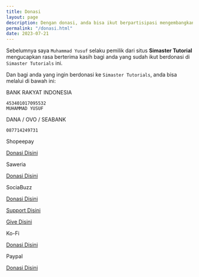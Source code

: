 ```yaml
---
title: Donasi
layout: page
description: Dengan donasi, anda bisa ikut berpartisipasi mengembangkan situs ini
permalink: "/donasi.html"
date: 2023-07-21
---
```

Sebelumnya saya `Muhammad Yusuf` selaku pemilik dari situs **Simaster Tutorial** mengucapkan rasa berterima kasih bagi anda yang sudah ikut berdonasi di `Simaster Tutorials` ini.

Dan bagi anda yang ingin berdonasi ke `Simaster Tutorials`, anda bisa melalui di bawah ini:

BANK RAKYAT INDONESIA
```
453401017095532
MUHAMMAD YUSUF
```

DANA / OVO / SEABANK

```
087714249731
```

Shopeepay

[Donasi Disini](https://wsa.wallet.airpay.co.id/qr/002c19e25dbcb7e4b208)

Saweria

[Donasi Disini](https://saweria.co/masterwifi99)

SociaBuzz

[Donasi Disini](https://sociabuzz.com/master_wifi_network_solution/donate)

[Support Disini](https://sociabuzz.com/master_wifi_network_solution/support)

[Give Disini](https://sociabuzz.com/master_wifi_network_solution/give)

Ko-Fi

[Donasi Disini](https://ko-fi.com/masterwifinetworksolution)

Paypal

[Donasi Disini](https://paypal.me/myarachma92?country.x=ID&locale.x=id_ID)
